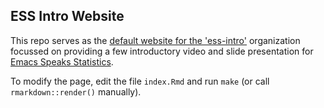
## ESS Intro Website

This repo serves as the [default website for the
'ess-intro'](https://ess-intro.github.io/) organization focussed on providing
a few introductory video and slide presentation for [Emacs Speaks
Statistics](https://ess.r-project.org/).

To modify the page, edit the file `index.Rmd` and run `make` (or call
`rmarkdown::render()` manually).
